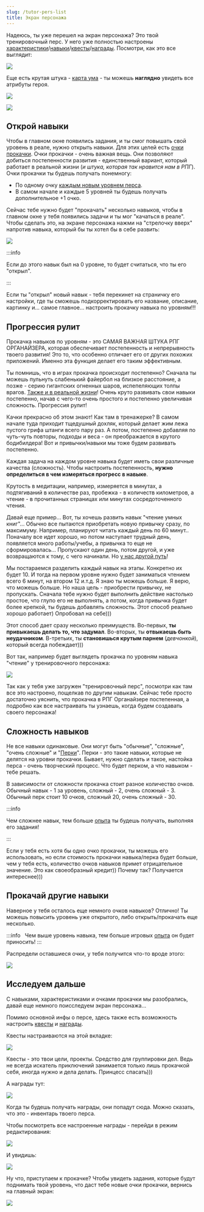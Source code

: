 ```yaml
---
slug: /tutor-pers-list
title: Экран персонажа
---
```


Надеюсь, ты уже перешел на экран персонажа? Это твой тренировочный перс. У него уже полностью настроены [характеристики](/about-characts)/[навыки](/about-abils)/[квесты](/about-qwests)/[награды](/about-rewards). Посмотри, как это все выглядит:

![](../../static/img/тренировочный_перс_экран_перса)

Еще есть крутая штука - [карта ума](https://mel.fm/blog/rafael-tyncherov1/8194-chto-takoye-karty-uma-i-kak-zarisovat-tsely-uchebnik) - ты можешь **наглядно** увидеть все атрибуты героя.

![](../../static/img/тренировочный_перс_переход_на_карту_ума)

![](../../static/img/тренировочный_перс_карта_ума)

## Открой навыки

Чтобы в главном окне появились задания, и ты смог повышать свой уровень в реале, нужно открыть навыки. Для этих целей есть [очки прокачки](/about-abil-levels). Очки прокачки - очень важная вещь. Они позволяют добиться постепенности развития - единственный вариант, который работает в реальной жизни (*и штука, которая так нравится нам в РПГ*). Очки прокачки ты будешь получать понемногу:
- По одному очку [каждым новым уровнем перса](/about-pers-level).
- В самом начале и каждые 5 уровней ты будешь получать дополнительное +1 очко.

Сейчас тебе нужно будет "прокачать" несколько навыков, чтобы в главном окне у тебя появились задачи и ты мог "качаться в реале". Чтобы сделать это, на экране персонажа нажми на "стрелочку вверх" напротив навыка, который бы ты хотел бы в себе развить:

![](../../static/img/тренировочный_перс_прокачать_навык)

:::info &nbsp;

Если до этого навык был на 0 уровне, то будет считаться, что ты его "открыл". 

:::

Если ты "открыл" новый навык - тебя перекинет на страничку его настройки, где ты сможешь подкорректировать его название, описание, картинку и... самое главное... настроить прокачку навыка по уровням!!!

## Прогрессия рулит

Прокачка навыков по уровням - это САМАЯ ВАЖНАЯ ШТУКА РПГ ОРГАНАЙЗЕРА, которая обеспечивает постепенность и непрерывность твоего развития! Это то, что особенно отличает его от других похожих приложений. Именно эта функция делает его таким эффективным.

Ты помнишь, что в играх прокачка происходит постепенно? Сначала ты можешь пульнуть слабенький файербол на близкое расстояние, а позже - серию гигантских огненных шаров, испепеляющих толпы врагов. [Также и в реальной жизни](http://nerdistway.blogspot.com/2013/08/blog-post_5490.html)! Очень круто развивать свои навыки постепенно, начав с чего-то очень простого и постепенно увеличивая сложность. Прогрессия рулит! 

Качки прекрасно об этом знают! Как там в тренажерке? В самом начале туда приходит тщедушный дохляк, который делает жим лежа пустого грифа штанги всего пару раз. А потом, постепенно добавляя по чуть-чуть повторы, подходы и веса - он преображается в крутого бодибилдера! Вот и привычки/навыки мы тоже будем развивать постепенно. 

Каждая задача на каждом уровне навыка будет иметь свои различные качества (сложность). Чтобы настроить постепенность, **нужно определиться в чем измеряться прогресс в навыке**. 

Крутость в медитации, например, измеряется в минутах, а подтягиваний в количестве раз, пробежка - в количеств километров, а чтение - в прочитанных страницах или минутах сосредоточенного чтения.

Давай еще пример... Вот, ты хочешь развить навык "чтение умных книг"...  Обычно все пытаются приобретать новую привычку сразу, по максимуму. Например, планируют читать каждый день по 60 минут.. Поначалу все идет хорошо, но потом наступает трудный день, появляется много работы/учебы, а привычка то еще не сформировалась... Пропускают один день, потом другой, и уже возвращаются к тому, с чего начинали. Но [у нас другой путь](https://nerdistway.blogspot.com/2020/12/blog-post.html)!

Мы постараемся разделить каждый навык на этапы. Конкретно их будет 10. И тогда на первом уровне нужно будет заниматься чтением всего 6 минут, на втором 12 и.т.д. Я знаю ты можешь больше. Я верю, что можешь больше. Но наша цель - приобрести привычку, не пропускать. Сначала тебе нужно будет выполнить действие настолько простое, что глупо его не выполнять, а потом, когда привычка будет более крепкой, ты будешь добавлять сложность.  Этот способ реально хорошо работает) Опробовал на себе))) 

Этот способ дает сразу несколько преимуществ. Во-первых, **ты привыкаешь делать то, что задумал**. Во-вторых, ты **отвыкаешь быть неудачником**. В-третьих, ты **становишься крутым парнем** (*девчонкой*), который всегда побеждает)))

Вот так, например будет выглядеть прокачка по уровням навыка "чтение" у тренировочного персонажа:

![](../../static/img/тренировочный_перс_навык_чтение)

Так как у тебя уже загружен "тренировочный перс", посмотри как там все это настроено, пощелкав по другим навыкам. Сейчас тебе просто достаточно уяснить, что прокачка в РПГ Органайзере постепенная, а подробно как все настраивать ты узнаешь, когда будем создавать своего персонажа!

## Сложность навыков

Не все навыки одинаковые. Они могут быть "обычные", "сложные", "очень сложные" и "[Перки](/about-perks)". Перки - это такие навыки, которые не делятся на уровни прокачки. Бывает, нужно сделать и такое, настойка перса - очень творческий процесс. Что будет перком, а что навыком - тебе решать.

В зависимости от сложности прокачка стоит разное количество очков. Обычный навык - 1 за уровень, сложный - 2, очень сложный - 3. Обычный перк стоит 10 очков, сложный 20, очень сложный - 30.

:::info &nbsp;

Чем сложнее навык, тем больше [опыта](/about-exp) ты будешь получать, выполняя его задания!

:::

Если у тебя есть хотя бы одно очко прокачки, ты можешь его использовать, но если стоимость прокачки навыка/перка будет больше, чем у тебя есть, количество очков навыков примет отрицательное значение. Это как своеобразный кредит)) Почему так? Получается интереснее)))

## Прокачай другие навыки

Наверное у тебя осталось еще немного очков навыков? Отлично! Ты можешь повысить уровень уже открытого, либо открыть/прокачать еще несколько.

:::info &nbsp;
Чем выше уровень навыка, тем больше игровых [опыта](/about-exp) он будет приносить!
:::

Распредели оставшиеся очки, у тебя получится что-то вроде этого:

![](../../static/img/тренировочный_перс_навыки_прокачаны)

## Исследуем дальше

С навыками, характеристиками и очками прокачки мы разобрались, давай еще немного поисследуем экран персонажа...

Помимо основной инфы о персе, здесь также есть возможность настроить [квесты](/about-qwests) и [награды](/about-rewards).

Квесты настраиваются на этой вкладке:

![](../../static/img/вкладка_квесты)

Квесты - это твои цели, проекты. Средство для группировки дел. Ведь не всегда искатель приключений занимается только лишь прокачкой себя, иногда нужно и дела делать. Принцесс спасать)))

А награды тут:

![](../../static/img/вкладка_награды)

Когда ты будешь получать награды, они попадут сюда. Можно сказать, что это - инвентарь твоего перса.

Чтобы посмотреть все настроенные награды - перейди в режим редактирования:

![](../../static/img/переход_в_режим_редактирования)

И увидишь:

![](../../static/img/тренировочный_перс_награды)

Ну что, приступаем к прокачке? Чтобы увидеть задания, которые будут поднимать твой уровень, что даст тебе новые очки прокачки, вернись на главный экран:

![](../../static/img/кнопка_назад)

